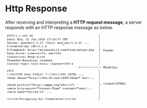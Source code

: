 # Http Response 

After receiving and interpreting a **HTTP request message**, a server responds with an HTTP response message as below.
<img src="./images/Http Requests and Responses/01.http_response.png"></img>
